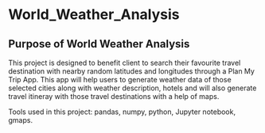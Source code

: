 # World_Weather_Analysis
## Purpose of World Weather Analysis
This project is designed to benefit client to search their favourite travel destination with nearby random latitudes and longitudes through a Plan My Trip App. This app will help users to generate weather data of those selected cities along with weather description, hotels and will also generate travel itineray with those travel destinations with a help of maps. 

Tools used in this project: pandas, numpy, python, Jupyter notebook, gmaps. 